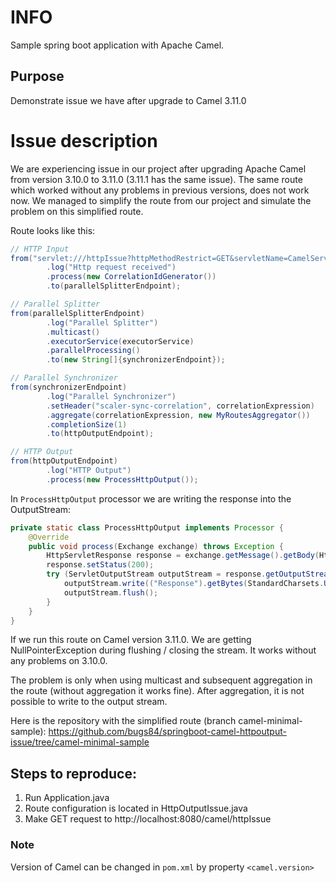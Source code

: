 # INFO
Sample spring boot application with Apache Camel.

## Purpose
Demonstrate issue we have after upgrade to Camel 3.11.0

# Issue description

We are experiencing issue in our project after upgrading Apache Camel from version 3.10.0 to 3.11.0 (3.11.1 has the same issue).
The same route which worked without any problems in previous versions, does not work now. 
We managed to simplify the route from our project and simulate the problem on this simplified route.
 
Route looks like this:

```java 
// HTTP Input
from("servlet:///httpIssue?httpMethodRestrict=GET&servletName=CamelServlet")
        .log("Http request received")
        .process(new CorrelationIdGenerator())
        .to(parallelSplitterEndpoint);

// Parallel Splitter
from(parallelSplitterEndpoint)
        .log("Parallel Splitter")
        .multicast()
        .executorService(executorService)
        .parallelProcessing()
        .to(new String[]{synchronizerEndpoint});

// Parallel Synchronizer
from(synchronizerEndpoint)
        .log("Parallel Synchronizer")
        .setHeader("scaler-sync-correlation", correlationExpression)
        .aggregate(correlationExpression, new MyRoutesAggregator())
        .completionSize(1)
        .to(httpOutputEndpoint);

// HTTP Output
from(httpOutputEndpoint)
        .log("HTTP Output")
        .process(new ProcessHttpOutput());
``` 
 
In `ProcessHttpOutput` processor we are writing the response into the OutputStream:
 
```java 
private static class ProcessHttpOutput implements Processor {
    @Override
    public void process(Exchange exchange) throws Exception {
        HttpServletResponse response = exchange.getMessage().getBody(HttpMessage.class).getResponse();
        response.setStatus(200);
        try (ServletOutputStream outputStream = response.getOutputStream()) {
            outputStream.write(("Response").getBytes(StandardCharsets.UTF_8));
            outputStream.flush();
        }
    }
}
```
 
If we run this route on Camel version 3.11.0. We are getting NullPointerException during flushing / closing the stream. It works without any problems on 3.10.0.
 
The problem is only when using multicast and subsequent aggregation in the route (without aggregation it works fine). After aggregation, it is not possible to write to the output stream.
 
 
Here is the repository with the simplified route (branch camel-minimal-sample):
https://github.com/bugs84/springboot-camel-httpoutput-issue/tree/camel-minimal-sample
 
## Steps to reproduce:
1. Run Application.java
2. Route configuration is located in HttpOutputIssue.java
3. Make GET request to http://localhost:8080/camel/httpIssue

### Note
Version of Camel can be changed in `pom.xml` by property `<camel.version>`
 


